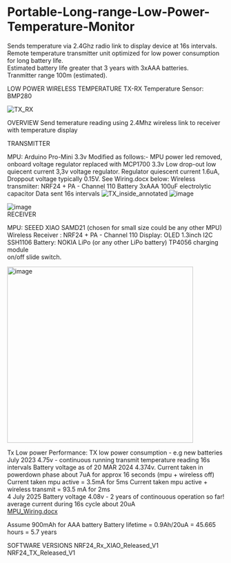 # Portable-Long-range-Low-Power-Temperature-Monitor
Sends temperature via 2.4Ghz radio link to display device at 16s intervals.  
Remote temperature transmitter unit optimized for low power consumption for long battery life.  
Estimated battery life greater that 3 years with 3xAAA batteries.  
Tranmitter range 100m (estimated).


LOW POWER WIRELESS TEMPERATURE TX-RX
Temperature Sensor: BMP280  

![TX_RX](https://github.com/user-attachments/assets/b56367e7-31a7-442e-a9d5-376dda5b670c)

OVERVIEW
Send temerature reading using 2.4Mhz wireless link to receiver with temperature display

TRANSMITTER  



MPU: Arduino Pro-Mini 3.3v Modified as follows:- 
MPU power led removed, onboard voltage regulator replaced with MCP1700 3.3v Low drop-out low quiecent current 3,3v voltage regulator.
Regulator quiescent current 1.6uA, Droppout voltage typically 0.15V.
See Wiring.docx below:
Wireless transmiiter: NRF24 + PA - Channel 110
Battery 3xAAA
100uF electrolytic capacitor
Data sent 16s intervals
![TX_inside_annotated](https://github.com/user-attachments/assets/fa08e3d8-2043-4f14-9871-b44c54c929a8)
![image](https://github.com/user-attachments/assets/280e2b2f-677c-40ac-84d2-bf7488752700)    

![image](https://github.com/user-attachments/assets/812b92f5-e23f-49f8-b10e-fa21c75316e0)  
RECEIVER  

MPU: SEEED XIAO SAMD21 (chosen for small size could be any other MPU)  
Wireless Receiver : NRF24 + PA - Channel 110
Display: OLED 1.3inch I2C SSH1106
Battery: NOKIA LiPo  (or any other LiPo battery)
TP4056 charging module  
on/off slide switch.





<img width="431" height="408" alt="image" src="https://github.com/user-attachments/assets/f58a898f-5e5f-44ec-af8b-9b07b7c1087b" />


Tx Low power Performance:
TX low power consumption - e.g new batteries July 2023 4.75v  - continuous running transmit temperature reading 16s intervals
Battery voltage as of 20 MAR 2024 4.374v.
Current taken in powerdown phase about 7uA for approx 16 seconds (mpu + wireless off)
Current taken mpu active = 3.5mA for 5ms
Current taken mpu active + wireless transmit = 93.5 mA for 2ms  
4 July 2025 Battery voltage 4.08v - 2 years of continouous operation so far!  
average current during 16s cycle about 20uA  
[MPU_Wiring.docx](https://github.com/user-attachments/files/21166246/MPU_Wiring.docx)



Assume 900mAh for AAA battery
Battery lifetime = 0.9Ah/20uA = 45.665 hours = 5.7 years

SOFTWARE VERSIONS
NRF24_Rx_XIAO_Released_V1
NRF24_TX_Released_V1

